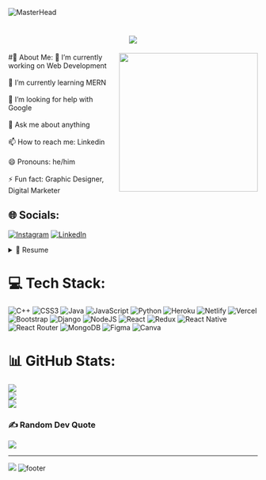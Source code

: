![MasterHead](https://user-images.githubusercontent.com/10498744/210012254-234538ff-d198-48aa-8964-37e6fd45d227.gif)
<h1 align="center">
    <img src="https://readme-typing-svg.herokuapp.com/?lines=HELLO+People!+👋;Usama+Rehman+Here....;Welcome+TO+My+Github!&center=true&size=30"> 
  </a>
</h1>
<img align='right' src="https://media2.giphy.com/media/f3iwJFOVOwuy7K6FFw/giphy.gif?cid=ecf05e47uclnyvzabqo0eb9v3tju4takk6u0209riqphzglf&rid=giphy.gif&ct=g" width="280">
#💫 About Me:
🔭 I’m currently working on Web Development<br><br>🌱 I’m currently learning MERN<br><br>🤔 I’m looking for help with Google<br><br>💬 Ask me about anything<br><br>📫 How to reach me: Linkedin<br><br>😄 Pronouns: he/him<br><br>⚡ Fun fact: Graphic Designer, Digital Marketer


## 🌐 Socials:
[![Instagram](https://img.shields.io/badge/Instagram-%23E4405F.svg?logo=Instagram&logoColor=white)](https://instagram.com/https://www.instagram.com/usamarr/https://www.instagram.com/usamarr/https://www.linkedin.com/in/usama-rehman-⭐%EF%B8%8F-92a563246/) [![LinkedIn](https://img.shields.io/badge/LinkedIn-%230077B5.svg?logo=linkedin&logoColor=white)](https://linkedin.com/in/https://www.linkedin.com/in/usama-rehman-⭐%EF%B8%8F-92a563246/) 
<details>
  <summary>📃 Resume</summary>
 
## Education

- 📖 **Software Engineering**\
📆 2019 - current\
📍 **COMSATS University Islamabad (CUI)** - Pakistan

## Experience


- 👨‍💻 **Web Development**\
📆 2021 - moment\
📍 **COMSATS University Islamabad** , pakistan
  
  


<img align="right" src="https://img.shields.io/badge/(My)SQL-4479A1?" />
<img align="right" src="https://img.shields.io/badge/Python-3776AB?logo=python&logoColor=white" />
<img align="right" src="https://img.shields.io/badge/Java-239120?" />
  <img align="right" src="https://img.shields.io/badge/MongoDB-239120?" />
<img align="right" src="https://img.shields.io/badge/C++-00599C?logo=c%2B%2B&logoColor=white" />
<img align="right" src="https://img.shields.io/badge/React-A8B9CC?logo=c&logoColor=white" />

**Programming**

<img align="right" src="https://img.shields.io/badge/Ubuntu-E95420?logo=ubuntu&logoColor=white" />
<img align="right" src="https://img.shields.io/badge/Windows-0078D6?logo=windows&logoColor=white" />

**Operating Systems**




 </details>
  
# 💻 Tech Stack:
![C++](https://img.shields.io/badge/c++-%2300599C.svg?style=for-the-badge&logo=c%2B%2B&logoColor=white) ![CSS3](https://img.shields.io/badge/css3-%231572B6.svg?style=for-the-badge&logo=css3&logoColor=white) ![Java](https://img.shields.io/badge/java-%23ED8B00.svg?style=for-the-badge&logo=java&logoColor=white) ![JavaScript](https://img.shields.io/badge/javascript-%23323330.svg?style=for-the-badge&logo=javascript&logoColor=%23F7DF1E) ![Python](https://img.shields.io/badge/python-3670A0?style=for-the-badge&logo=python&logoColor=ffdd54) ![Heroku](https://img.shields.io/badge/heroku-%23430098.svg?style=for-the-badge&logo=heroku&logoColor=white) ![Netlify](https://img.shields.io/badge/netlify-%23000000.svg?style=for-the-badge&logo=netlify&logoColor=#00C7B7) ![Vercel](https://img.shields.io/badge/vercel-%23000000.svg?style=for-the-badge&logo=vercel&logoColor=white) ![Bootstrap](https://img.shields.io/badge/bootstrap-%23563D7C.svg?style=for-the-badge&logo=bootstrap&logoColor=white) ![Django](https://img.shields.io/badge/django-%23092E20.svg?style=for-the-badge&logo=django&logoColor=white) ![NodeJS](https://img.shields.io/badge/node.js-6DA55F?style=for-the-badge&logo=node.js&logoColor=white) ![React](https://img.shields.io/badge/react-%2320232a.svg?style=for-the-badge&logo=react&logoColor=%2361DAFB) ![Redux](https://img.shields.io/badge/redux-%23593d88.svg?style=for-the-badge&logo=redux&logoColor=white) ![React Native](https://img.shields.io/badge/react_native-%2320232a.svg?style=for-the-badge&logo=react&logoColor=%2361DAFB) ![React Router](https://img.shields.io/badge/React_Router-CA4245?style=for-the-badge&logo=react-router&logoColor=white) ![MongoDB](https://img.shields.io/badge/MongoDB-%234ea94b.svg?style=for-the-badge&logo=mongodb&logoColor=white) 	![Figma](https://img.shields.io/badge/figma-%23F24E1E.svg?style=for-the-badge&logo=figma&logoColor=white) ![Canva](https://img.shields.io/badge/Canva-%2300C4CC.svg?style=for-the-badge&logo=Canva&logoColor=white)
# 📊 GitHub Stats:
![](https://github-readme-stats.vercel.app/api?username=Usamarr&theme=dark&hide_border=false&include_all_commits=true&count_private=true)<br/>
![](https://github-readme-streak-stats.herokuapp.com/?user=Usamarr&theme=dark&hide_border=false)<br/>
![](https://github-readme-stats.vercel.app/api/top-langs/?username=Usamarr&theme=dark&hide_border=false&include_all_commits=true&count_private=true&layout=compact)

### ✍️ Random Dev Quote
![](https://quotes-github-readme.vercel.app/api?type=horizontal&theme=radical)

---
[![](https://visitcount.itsvg.in/api?id=Usamarr&icon=0&color=0)](https://visitcount.itsvg.in)
![footer](https://user-images.githubusercontent.com/10498744/210157572-1fca0242-8af2-46a6-bfa3-666ffd40ebde.svg)

<!-- Proudly created with GPRM ( https://gprm.itsvg.in ) -->
